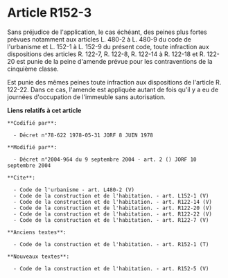 # Article R152-3

Sans préjudice de l'application, le cas échéant, des peines plus fortes prévues notamment aux articles L. 480-2 à L. 480-9 du
code de l'urbanisme et L. 152-1 à L. 152-9 du présent code, toute infraction aux dispositions des articles R. 122-7, R.
122-8, R. 122-14 à R. 122-18 et R. 122-20 est punie de la peine d'amende prévue pour les contraventions de la cinquième
classe. 

Est punie des mêmes peines toute infraction aux dispositions de l'article R. 122-22. Dans ce cas, l'amende est appliquée
autant de fois qu'il y a eu de journées d'occupation de l'immeuble sans autorisation.

**Liens relatifs à cet article**

	**Codifié par**:

	  - Décret n°78-622 1978-05-31 JORF 8 JUIN 1978

	**Modifié par**:

	  - Décret n°2004-964 du 9 septembre 2004 - art. 2 () JORF 10 septembre 2004

	**Cite**:

	  - Code de l'urbanisme - art. L480-2 (V)
	  - Code de la construction et de l'habitation. - art. L152-1 (V)
	  - Code de la construction et de l'habitation. - art. R122-14 (V)
	  - Code de la construction et de l'habitation. - art. R122-20 (V)
	  - Code de la construction et de l'habitation. - art. R122-22 (V)
	  - Code de la construction et de l'habitation. - art. R122-7 (V)

	**Anciens textes**:

	  - Code de la construction et de l'habitation. - art. R152-1 (T)

	**Nouveaux textes**:

	  - Code de la construction et de l'habitation. - art. R152-5 (V)

